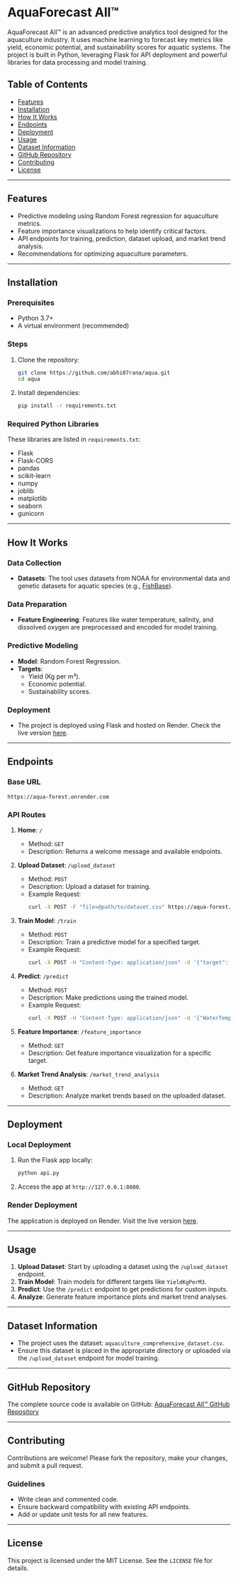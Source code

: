 # AquaForecast All™

AquaForecast All™ is an advanced predictive analytics tool designed for the aquaculture industry. It uses machine learning to forecast key metrics like yield, economic potential, and sustainability scores for aquatic systems. The project is built in Python, leveraging Flask for API deployment and powerful libraries for data processing and model training.

## Table of Contents
- [Features](#features)
- [Installation](#installation)
- [How It Works](#how-it-works)
- [Endpoints](#endpoints)
- [Deployment](#deployment)
- [Usage](#usage)
- [Dataset Information](#dataset-information)
- [GitHub Repository](#github-repository)
- [Contributing](#contributing)
- [License](#license)

---

## Features
- Predictive modeling using Random Forest regression for aquaculture metrics.
- Feature importance visualizations to help identify critical factors.
- API endpoints for training, prediction, dataset upload, and market trend analysis.
- Recommendations for optimizing aquaculture parameters.

---

## Installation

### Prerequisites
- Python 3.7+
- A virtual environment (recommended)

### Steps
1. Clone the repository:
   ```bash
   git clone https://github.com/abhi07rana/aqua.git
   cd aqua
   ```

2. Install dependencies:
   ```bash
   pip install -r requirements.txt
   ```

### Required Python Libraries
These libraries are listed in `requirements.txt`:
- Flask
- Flask-CORS
- pandas
- scikit-learn
- numpy
- joblib
- matplotlib
- seaborn
- gunicorn

---

## How It Works

### Data Collection
- **Datasets**: The tool uses datasets from NOAA for environmental data and genetic datasets for aquatic species (e.g., [FishBase](https://www.fishbase.org)).

### Data Preparation
- **Feature Engineering**: Features like water temperature, salinity, and dissolved oxygen are preprocessed and encoded for model training.

### Predictive Modeling
- **Model**: Random Forest Regression.
- **Targets**:
  - Yield (Kg per m³).
  - Economic potential.
  - Sustainability scores.

### Deployment
- The project is deployed using Flask and hosted on Render. Check the live version [here](https://aqua-forest.onrender.com).

---

## Endpoints

### Base URL
`https://aqua-forest.onrender.com`

### API Routes

1. **Home**: `/`
   - Method: `GET`
   - Description: Returns a welcome message and available endpoints.

2. **Upload Dataset**: `/upload_dataset`
   - Method: `POST`
   - Description: Upload a dataset for training.
   - Example Request:
     ```bash
     curl -X POST -F "file=@path/to/dataset.csv" https://aqua-forest.onrender.com/upload_dataset
     ```

3. **Train Model**: `/train`
   - Method: `POST`
   - Description: Train a predictive model for a specified target.
   - Example Request:
     ```bash
     curl -X POST -H "Content-Type: application/json" -d '{"target": "YieldKgPerM3"}' https://aqua-forest.onrender.com/train
     ```

4. **Predict**: `/predict`
   - Method: `POST`
   - Description: Make predictions using the trained model.
   - Example Request:
     ```bash
     curl -X POST -H "Content-Type: application/json" -d '{"WaterTemperature": 25, "Salinity": 30, ...}' https://aqua-forest.onrender.com/predict
     ```

5. **Feature Importance**: `/feature_importance`
   - Method: `GET`
   - Description: Get feature importance visualization for a specific target.

6. **Market Trend Analysis**: `/market_trend_analysis`
   - Method: `GET`
   - Description: Analyze market trends based on the uploaded dataset.

---

## Deployment

### Local Deployment

1. Run the Flask app locally:
   ```bash
   python api.py
   ```

2. Access the app at `http://127.0.0.1:8080`.

### Render Deployment

The application is deployed on Render. Visit the live version [here](https://aqua-forest.onrender.com).

---

## Usage

1. **Upload Dataset**: Start by uploading a dataset using the `/upload_dataset` endpoint.
2. **Train Model**: Train models for different targets like `YieldKgPerM3`.
3. **Predict**: Use the `/predict` endpoint to get predictions for custom inputs.
4. **Analyze**: Generate feature importance plots and market trend analyses.

---

## Dataset Information
- The project uses the dataset: `aquaculture_comprehensive_dataset.csv`.
- Ensure this dataset is placed in the appropriate directory or uploaded via the `/upload_dataset` endpoint for model training.

---

## GitHub Repository
The complete source code is available on GitHub:
[AquaForecast All™ GitHub Repository](https://github.com/abhi07rana/aqua)

---

## Contributing

Contributions are welcome! Please fork the repository, make your changes, and submit a pull request.

### Guidelines
- Write clean and commented code.
- Ensure backward compatibility with existing API endpoints.
- Add or update unit tests for all new features.

---

## License
This project is licensed under the MIT License. See the `LICENSE` file for details.

